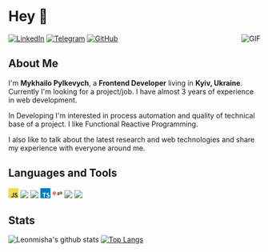 # Hey 👋

<img align="right" alt="GIF" src="https://media.giphy.com/media/vzO0Vc8b2VBLi/giphy.gif" />

<a href="https://www.linkedin.com/in/mykhailo-pylkevych/" target="_blank"><img src="https://img.shields.io/badge/-LinkedIn-0a66c2?style=flat-square&logo=LinkedIn" alt="LinkedIn"></a>
<a href="https://t.me/PylkevychMykhailo" target="_blank"><img src="https://img.shields.io/badge/-Telegram-0088cc?style=flat-square&logo=telegram" alt="Telegram"></a>
<a href="https://github.com/leonmisha/" target="_blank"><img src="https://img.shields.io/badge/-GitHub-181717?style=flat-square&logo=github" alt="GitHub"></a>


## About Me

I'm **Mykhailo Pylkevych**, a **Frontend Developer** living in **Kyiv, Ukraine**.
Currently I'm looking for a project/job.
I have almost 3 years of experience in web development.

In Developing I'm interested in process automation and quality of technical base of a project. I like Functional Reactive Programming.

I also like to talk about the latest research and web technologies and share my experience with everyone around me.


## Languages and Tools
<code><img height="20" src="https://raw.githubusercontent.com/github/explore/80688e429a7d4ef2fca1e82350fe8e3517d3494d/topics/javascript/javascript.png"></code>
<code><img height="20" src="https://upload.wikimedia.org/wikipedia/commons/thumb/9/95/Vue.js_Logo_2.svg/32px-Vue.js_Logo_2.svg.png"></code>
<code><img height="20" src="https://upload.wikimedia.org/wikipedia/commons/a/a7/React-icon.svg"></code>
<code><img height="20" src="https://raw.githubusercontent.com/github/explore/80688e429a7d4ef2fca1e82350fe8e3517d3494d/topics/typescript/typescript.png"></code>
<code><img height="20" src="https://raw.githubusercontent.com/github/explore/80688e429a7d4ef2fca1e82350fe8e3517d3494d/topics/git/git.png"></code>
<code><img height="20" src="https://upload.wikimedia.org/wikipedia/commons/thumb/d/d5/CSS3_logo_and_wordmark.svg/32px-CSS3_logo_and_wordmark.svg.png"></code>
<code><img height="20" src="https://upload.wikimedia.org/wikipedia/commons/thumb/6/61/HTML5_logo_and_wordmark.svg/32px-HTML5_logo_and_wordmark.svg.png"></code>


<!--<code><img height="20" src="https://raw.githubusercontent.com/github/explore/80688e429a7d4ef2fca1e82350fe8e3517d3494d/topics/angular/angular.png"></code>-->
<!--<code><img height="20" src="https://raw.githubusercontent.com/github/explore/93d8a67084f94b2a444e510199a6e7622e5b09a3/topics/dotnet/dotnet.png"></code>-->
<!--<code><img height="20" src="https://raw.githubusercontent.com/github/explore/80688e429a7d4ef2fca1e82350fe8e3517d3494d/topics/csharp/csharp.png"></code>-->


## Stats

![Leonmisha's github stats](https://github-readme-stats.vercel.app/api?username=leonmisha&show_icons=true&hide_border=false&theme=tokyonight&count_private=true&hide_title=false)
[![Top Langs](https://github-readme-stats.vercel.app/api/top-langs/?username=leonmisha&hide=html&theme=tokyonight&layout=compact)](https://github.com/anuraghazra/github-readme-stats)
